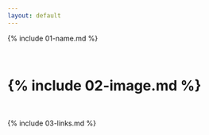 ```yaml
---
layout: default
---
```


{% include 01-name.md %}

<br>

# {% include 02-image.md %}

<br>

{% include 03-links.md %}

